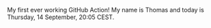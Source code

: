 My first ever working GitHub Action!
My name is Thomas and today is Thursday, 14 September, 20:05 CEST. 
